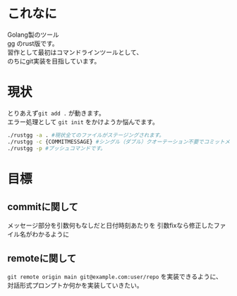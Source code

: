 # これなに

Golang製のツール  
gg のrust版です。  
習作として最初はコマンドラインツールとして、  
のちにgit実装を目指しています。  

# 現状
とりあえず```git add .``` が動きます。  
エラー処理として ```git init``` をかけようか悩んでます。  

```bash
./rustgg -a . #現状全てのファイルがステージングされます。
./rustgg -c {COMMITMESSAGE} #シングル（ダブル）クオーテーション不要でコミットメッセージを入力すればコミットメッセージが入ります。
./rustgg -p #プッシュコマンドです。
```


# 目標
## commitに関して
メッセージ部分を引数何もなしだと日付時刻あたりを
引数fixなら修正したファイル名がわかるように
## remoteに関して
```git remote origin main git@example.com:user/repo``` を実装できるように、
対話形式プロンプトか何かを実装していきたい。
